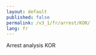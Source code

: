 ```yaml
---
layout: default
published: false
permalink: /v3_1/fr/arrest/KOR/
lang: fr
---
```


Arrest analysis KOR
